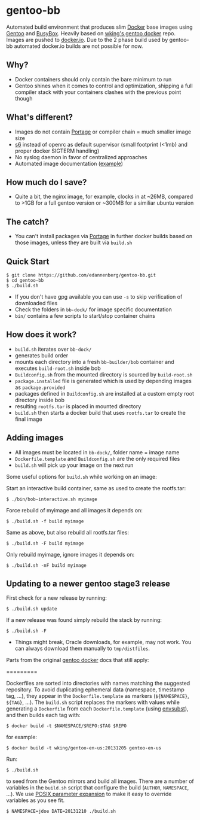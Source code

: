 gentoo-bb
=========

Automated build environment that produces slim [Docker][] base images using [Gentoo][] and [BusyBox][]. Heavily based on [wking's gentoo docker][gentoo-docker] repo.
Images are pushed to [docker.io][gentoo-bb-docker]. Due to the 2 phase build used by gentoo-bb automated docker.io builds are not possible for now.

## Why?

* Docker containers should only contain the bare minimum to run
* Gentoo shines when it comes to control and optimization, shipping a full compiler stack with your containers clashes with the previous point though

## What's different?

* Images do not contain [Portage][] or compiler chain = much smaller image size
* [s6][] instead of openrc as default supervisor (small footprint (<1mb) and proper docker SIGTERM handling)
* No syslog daemon in favor of centralized approaches
* Automated image documentation ([example][nginx-packages])

## How much do I save?

* Quite a bit, the nginx image, for example, clocks in at ~26MB, compared to >1GB for a full gentoo version or ~300MB for a similiar ubuntu version

## The catch?

* You can't install packages via [Portage][] in further docker builds based on those images, unless they are built via `build.sh`

## Quick Start

    $ git clone https://github.com/edannenberg/gentoo-bb.git
    $ cd gentoo-bb
    $ ./build.sh

* If you don't have gpg available you can use `-s` to skip verification of downloaded files
* Check the folders in `bb-dock/` for image specific documentation
* `bin/` contains a few scripts to start/stop container chains

## How does it work?

* `build.sh` iterates over `bb-dock/`
* generates build order
* mounts each directory into a fresh `bb-builder/bob` container and executes `build-root.sh` inside bob
* `Buildconfig.sh` from the mounted directory is sourced by `build-root.sh`
* `package.installed` file is generated which is used by depending images as `package.provided`
* packages defined in `Buildconfig.sh` are installed at a custom empty root directory inside bob
* resulting `rootfs.tar` is placed in mounted directory
* `build.sh` then starts a docker build that uses `rootfs.tar` to create the final image

## Adding images

 * All images must be located in `bb-dock/`, folder name = image name
 * `Dockerfile.template` and `Buildconfig.sh` are the only required files
 * `build.sh` will pick up your image on the next run

Some useful options for `build.sh` while working on an image:

Start an interactive build container, same as used to create the rootfs.tar:

    $ ./bin/bob-interactive.sh myimage

Force rebuild of myimage and all images it depends on:

    $ ./build.sh -f build myimage

Same as above, but also rebuild all rootfs.tar files:

    $ ./build.sh -F build myimage

Only rebuild myimage, ignore images it depends on:

    $ ./build.sh -nF build myimage

## Updating to a newer gentoo stage3 release

First check for a new release by running:

    $ ./build.sh update

If a new release was found simply rebuild the stack by running:

    $ ./build.sh -F

* Things might break, Oracle downloads, for example, may not work. You can always download them manually to `tmp/distfiles`.

Parts from the original [gentoo docker][gentoo-docker] docs that still apply:

=========

Dockerfiles are sorted into directories with names matching the
suggested repository.  To avoid duplicating ephemeral data (namespace,
timestamp tag, …), they appear in the `Dockerfile.template` as markers
(`${NAMESPACE}`, `${TAG}`, …).  The `build.sh` script replaces the
markers with values while generating a `Dockerfile` from each
`Dockerfile.template` (using [envsubst][]), and then builds each tag
with:

    $ docker build -t $NAMESPACE/$REPO:$TAG $REPO

for example:

    $ docker build -t wking/gentoo-en-us:20131205 gentoo-en-us

Run:

    $ ./build.sh

to seed from the Gentoo mirrors and build all images.  There are a
number of variables in the `build.sh` script that configure the build
(`AUTHOR`, `NAMESPACE`, …).  We use [POSIX parameter
expansion][parameter-expansion] to make it easy to override variables
as you see fit.

    $ NAMESPACE=jdoe DATE=20131210 ./build.sh

[gentoo-docker]: https://github.com/wking/dockerfile
[s6]: http://skarnet.org/software/s6/
[Docker]: http://www.docker.io/
[Dockerfiles]: http://www.docker.io/learn/dockerfile/
[gentoo-bb-docker]: https://hub.docker.com/u/gentoobb/
[nginx-packages]: https://github.com/edannenberg/gentoo-bb/blob/master/bb-dock/nginx/PACKAGES.md
[Gentoo]: http://www.gentoo.org/
[BusyBox]: http://www.busybox.net/
[Portage]: http://www.gentoo.org//doc/en/handbook/handbook-x86.xml?part=3
[envsubst]: http://www.gnu.org/software/gettext/manual/html_node/envsubst-Invocation.html
[parameter-expansion]: http://pubs.opengroup.org/onlinepubs/9699919799/utilities/V3_chap02.html#tag_18_06_02
